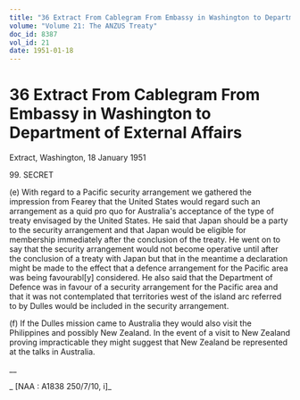 ```yaml
---
title: "36 Extract From Cablegram From Embassy in Washington to Department of External Affairs"
volume: "Volume 21: The ANZUS Treaty"
doc_id: 8387
vol_id: 21
date: 1951-01-18
---
```


# 36 Extract From Cablegram From Embassy in Washington to Department of External Affairs

Extract, Washington, 18 January 1951

99\. SECRET

(e) With regard to a Pacific security arrangement we gathered the impression from Fearey that the United States would regard such an arrangement as a quid pro quo for Australia's acceptance of the type of treaty envisaged by the United States. He said that Japan should be a party to the security arrangement and that Japan would be eligible for membership immediately after the conclusion of the treaty. He went on to say that the security arrangement would not become operative until after the conclusion of a treaty with Japan but that in the meantime a declaration might be made to the effect that a defence arrangement for the Pacific area was being favourabl[y] considered. He also said that the Department of Defence was in favour of a security arrangement for the Pacific area and that it was not contemplated that territories west of the island arc referred to by Dulles would be included in the security arrangement.

(f) If the Dulles mission came to Australia they would also visit the Philippines and possibly New Zealand. In the event of a visit to New Zealand proving impracticable they might suggest that New Zealand be represented at the talks in Australia.

__

_ [NAA : A1838 250/7/10, i]_
